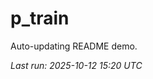 # p_train

Auto-updating README demo.

<!--START_SECTION:status-->
_Last run: 2025-10-12 15:20 UTC_
<!--END_SECTION:status-->








































































































































































































































































































































































































































































































































































































































































































































































































































































































































































































































































































































































